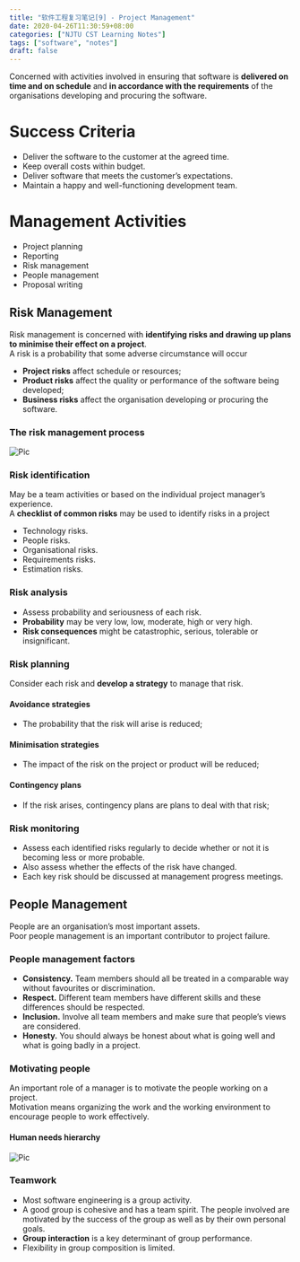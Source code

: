 ```yaml
---
title: "软件工程复习笔记[9] - Project Management"
date: 2020-04-26T11:30:59+08:00
categories: ["NJTU CST Learning Notes"]
tags: ["software", "notes"]
draft: false
---
```


Concerned with activities involved in ensuring that software is **delivered on time and on schedule** and **in accordance with the requirements** of the organisations developing and procuring the software.           

# Success Criteria
+ Deliver the software to the customer at the agreed time.
+ Keep overall costs within budget.
+ Deliver software that meets the customer’s expectations.
+ Maintain a happy and well-functioning development team.

# Management Activities
+ Project planning
+ Reporting
+ Risk management
+ People management
+ Proposal writing

## Risk Management
Risk management is concerned with **identifying risks and drawing up plans to minimise their effect on a project**.     
A risk is a probability that some adverse circumstance will occur   
+ **Project risks** affect schedule or resources;
+ **Product risks** affect the quality or performance of the software being developed;
+ **Business risks** affect the organisation developing or procuring the software.

### The risk management process
![Pic](/images/2020/04/se-notes9/Picture1.png)

### Risk identification
May be a team activities or based on the individual project manager’s experience.           
A **checklist of common risks** may be used to identify risks in a project      
+ Technology risks.
+ People risks.
+ Organisational risks.
+ Requirements risks.
+ Estimation risks.

### Risk analysis
+ Assess probability and seriousness of each risk.
+ **Probability** may be very low, low, moderate, high or very high.
+ **Risk consequences** might be catastrophic, serious, tolerable or insignificant.

### Risk planning
Consider each risk and **develop a strategy** to manage that risk.      
#### Avoidance strategies
+ The probability that the risk will arise is reduced;
#### Minimisation strategies
+ The impact of the risk on the project or product will be reduced;
#### Contingency plans
+ If the risk arises, contingency plans are plans to deal with that risk;

### Risk monitoring
+ Assess each identified risks regularly to decide whether or not it is becoming less or more probable.
+ Also assess whether the effects of the risk have changed.
+ Each key risk should be discussed at management progress meetings.

## People Management
People are an organisation’s most important assets.     
Poor people management is an important contributor to project failure.      

### People management factors
+ **Consistency.** Team members should all be treated in a comparable way without favourites or discrimination.
+ **Respect.** Different team members have different skills and these differences should be respected.
+ **Inclusion.** Involve all team members and make sure that people’s views are considered.
+ **Honesty.** You should always be honest about what is going well and what is going badly in a project.

### Motivating people
An important role of a manager is to motivate the people working on a project.      
Motivation means organizing the work and the working environment to encourage people to work effectively.       

#### Human needs hierarchy
![Pic](/images/2020/04/se-notes9/Picture2.png)

### Teamwork
+ Most software engineering is a group activity.
+ A good group is cohesive and has a team spirit. The people involved are motivated by the success of the group as well as by their own personal goals.
+ **Group interaction** is a key determinant of group performance.
+ Flexibility in group composition is limited.
